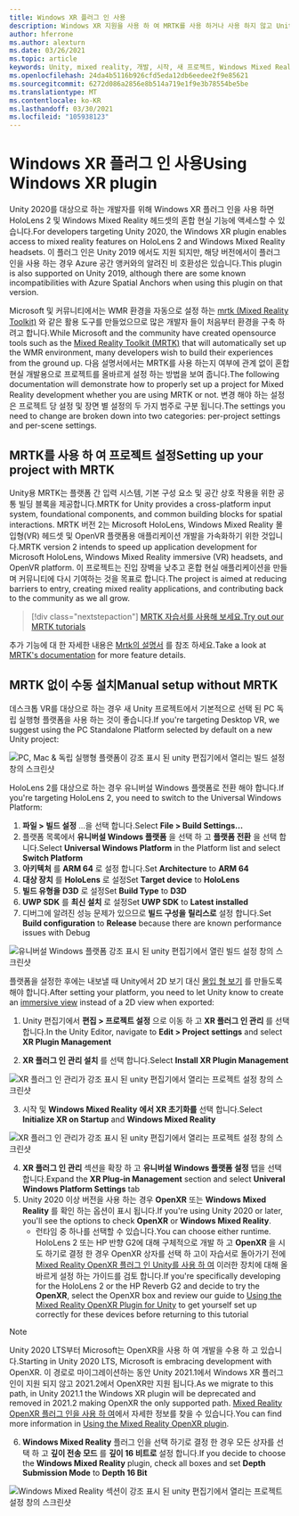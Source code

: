 ```yaml
---
title: Windows XR 플러그 인 사용
description: Windows XR 지원을 사용 하 여 MRTK를 사용 하거나 사용 하지 않고 Unity 프로젝트를 설정 하는 방법을 알아봅니다.
author: hferrone
ms.author: alexturn
ms.date: 03/26/2021
ms.topic: article
keywords: Unity, mixed reality, 개발, 시작, 새 프로젝트, Windows Mixed Reality, UWP, XR, 성능, 레거시, mrtk, Windows
ms.openlocfilehash: 24da4b5116b926cfd5eda12db6eedee2f9e85621
ms.sourcegitcommit: 6272d086a2856e8b514a719e1f9e3b78554be5be
ms.translationtype: MT
ms.contentlocale: ko-KR
ms.lasthandoff: 03/30/2021
ms.locfileid: "105938123"
---
```

# <a name="using-windows-xr-plugin"></a><span data-ttu-id="0f96c-104">Windows XR 플러그 인 사용</span><span class="sxs-lookup"><span data-stu-id="0f96c-104">Using Windows XR plugin</span></span>

<span data-ttu-id="0f96c-105">Unity 2020를 대상으로 하는 개발자를 위해 Windows XR 플러그 인을 사용 하면 HoloLens 2 및 Windows Mixed Reality 헤드셋의 혼합 현실 기능에 액세스할 수 있습니다.</span><span class="sxs-lookup"><span data-stu-id="0f96c-105">For developers targeting Unity 2020, the Windows XR plugin enables access to mixed reality features on HoloLens 2 and Windows Mixed Reality headsets.</span></span>  <span data-ttu-id="0f96c-106">이 플러그 인은 Unity 2019 에서도 지원 되지만, 해당 버전에서이 플러그 인을 사용 하는 경우 Azure 공간 앵커와의 알려진 비 호환성은 있습니다.</span><span class="sxs-lookup"><span data-stu-id="0f96c-106">This plugin is also supported on Unity 2019, although there are some known incompatibilities with Azure Spatial Anchors when using this plugin on that version.</span></span>

<span data-ttu-id="0f96c-107">Microsoft 및 커뮤니티에서는 WMR 환경을 자동으로 설정 하는 [mrtk (Mixed Reality Toolkit)](https://microsoft.github.io/MixedRealityToolkit-Unity/Documentation/Installation.html) 와 같은 활용 도구를 만들었으므로 많은 개발자 들이 처음부터 환경을 구축 하려고 합니다.</span><span class="sxs-lookup"><span data-stu-id="0f96c-107">While Microsoft and the community have created opensource tools such as the [Mixed Reality Toolkit (MRTK)](https://microsoft.github.io/MixedRealityToolkit-Unity/Documentation/Installation.html) that will automatically set up the WMR environment, many developers wish to build their experiences from the ground up.</span></span>  <span data-ttu-id="0f96c-108">다음 설명서에서는 MRTK를 사용 하는지 여부에 관계 없이 혼합 현실 개발용으로 프로젝트를 올바르게 설정 하는 방법을 보여 줍니다.</span><span class="sxs-lookup"><span data-stu-id="0f96c-108">The following documentation will demonstrate how to properly set up a project for Mixed Reality development whether you are using MRTK or not.</span></span>  <span data-ttu-id="0f96c-109">변경 해야 하는 설정은 프로젝트 당 설정 및 장면 별 설정의 두 가지 범주로 구분 됩니다.</span><span class="sxs-lookup"><span data-stu-id="0f96c-109">The settings you need to change are broken down into two categories: per-project settings and per-scene settings.</span></span>

## <a name="setting-up-your-project-with-mrtk"></a><span data-ttu-id="0f96c-110">MRTK를 사용 하 여 프로젝트 설정</span><span class="sxs-lookup"><span data-stu-id="0f96c-110">Setting up your project with MRTK</span></span>

<span data-ttu-id="0f96c-111">Unity용 MRTK는 플랫폼 간 입력 시스템, 기본 구성 요소 및 공간 상호 작용을 위한 공통 빌딩 블록을 제공합니다.</span><span class="sxs-lookup"><span data-stu-id="0f96c-111">MRTK for Unity provides a cross-platform input system, foundational components, and common building blocks for spatial interactions.</span></span> <span data-ttu-id="0f96c-112">MRTK 버전 2는 Microsoft HoloLens, Windows Mixed Reality 몰입형(VR) 헤드셋 및 OpenVR 플랫폼용 애플리케이션 개발을 가속화하기 위한 것입니다.</span><span class="sxs-lookup"><span data-stu-id="0f96c-112">MRTK version 2 intends to speed up application development for Microsoft HoloLens, Windows Mixed Reality immersive (VR) headsets, and OpenVR platform.</span></span> <span data-ttu-id="0f96c-113">이 프로젝트는 진입 장벽을 낮추고 혼합 현실 애플리케이션을 만들며 커뮤니티에 다시 기여하는 것을 목표로 합니다.</span><span class="sxs-lookup"><span data-stu-id="0f96c-113">The project is aimed at reducing barriers to entry, creating mixed reality applications, and contributing back to the community as we all grow.</span></span>

> [!div class="nextstepaction"]
> [<span data-ttu-id="0f96c-114">MRTK 자습서를 사용해 보세요.</span><span class="sxs-lookup"><span data-stu-id="0f96c-114">Try out our MRTK tutorials</span></span>](tutorials/mr-learning-base-01.md)

<span data-ttu-id="0f96c-115">추가 기능에 대 한 자세한 내용은 [Mrtk의 설명서](/windows/mixed-reality/mrtk-unity) 를 참조 하세요.</span><span class="sxs-lookup"><span data-stu-id="0f96c-115">Take a look at [MRTK's documentation](/windows/mixed-reality/mrtk-unity) for more feature details.</span></span>

## <a name="manual-setup-without-mrtk"></a><span data-ttu-id="0f96c-116">MRTK 없이 수동 설치</span><span class="sxs-lookup"><span data-stu-id="0f96c-116">Manual setup without MRTK</span></span>

<span data-ttu-id="0f96c-117">데스크톱 VR를 대상으로 하는 경우 새 Unity 프로젝트에서 기본적으로 선택 된 PC 독립 실행형 플랫폼을 사용 하는 것이 좋습니다.</span><span class="sxs-lookup"><span data-stu-id="0f96c-117">If you're targeting Desktop VR, we suggest using the PC Standalone Platform selected by default on a new Unity project:</span></span>

![PC, Mac & 독립 실행형 플랫폼이 강조 표시 된 unity 편집기에서 열리는 빌드 설정 창의 스크린샷](images/wmr-config-img-3.png)

<span data-ttu-id="0f96c-119">HoloLens 2를 대상으로 하는 경우 유니버설 Windows 플랫폼로 전환 해야 합니다.</span><span class="sxs-lookup"><span data-stu-id="0f96c-119">If you're targeting HoloLens 2, you need to switch to the Universal Windows Platform:</span></span>

1.  <span data-ttu-id="0f96c-120">**파일 > 빌드 설정** ...을 선택 합니다.</span><span class="sxs-lookup"><span data-stu-id="0f96c-120">Select **File > Build Settings...**</span></span>
2.  <span data-ttu-id="0f96c-121">플랫폼 목록에서 **유니버설 Windows 플랫폼** 을 선택 하 고 **플랫폼 전환** 을 선택 합니다.</span><span class="sxs-lookup"><span data-stu-id="0f96c-121">Select **Universal Windows Platform** in the Platform list and select **Switch Platform**</span></span>
3.  <span data-ttu-id="0f96c-122">**아키텍처** 를 **ARM 64** 로 설정 합니다.</span><span class="sxs-lookup"><span data-stu-id="0f96c-122">Set **Architecture** to **ARM 64**</span></span>
4.  <span data-ttu-id="0f96c-123">**대상 장치** 를 **HoloLens** 로 설정</span><span class="sxs-lookup"><span data-stu-id="0f96c-123">Set **Target device** to **HoloLens**</span></span>
5.  <span data-ttu-id="0f96c-124">**빌드 유형을** **D3D** 로 설정</span><span class="sxs-lookup"><span data-stu-id="0f96c-124">Set **Build Type** to **D3D**</span></span>
6.  <span data-ttu-id="0f96c-125">**UWP SDK** 를 **최신 설치** 로 설정</span><span class="sxs-lookup"><span data-stu-id="0f96c-125">Set **UWP SDK** to **Latest installed**</span></span>
7.  <span data-ttu-id="0f96c-126">디버그에 알려진 성능 문제가 있으므로 **빌드 구성을** **릴리스로** 설정 합니다.</span><span class="sxs-lookup"><span data-stu-id="0f96c-126">Set **Build configuration** to **Release** because there are known performance issues with Debug</span></span>

![유니버설 Windows 플랫폼 강조 표시 된 unity 편집기에서 열린 빌드 설정 창의 스크린샷](images/wmr-config-img-4.png)

<span data-ttu-id="0f96c-128">플랫폼을 설정한 후에는 내보낼 때 Unity에서 2D 보기 대신 [몰입 형 보기](../../design/app-views.md) 를 만들도록 해야 합니다.</span><span class="sxs-lookup"><span data-stu-id="0f96c-128">After setting your platform, you need to let Unity know to create an [immersive view](../../design/app-views.md) instead of a 2D view when exported:</span></span>

1. <span data-ttu-id="0f96c-129">Unity 편집기에서 **편집 > 프로젝트 설정** 으로 이동 하 고 **XR 플러그 인 관리** 를 선택 합니다.</span><span class="sxs-lookup"><span data-stu-id="0f96c-129">In the Unity Editor, navigate to **Edit > Project settings** and select **XR Plugin Management**</span></span>

2. <span data-ttu-id="0f96c-130">**XR 플러그 인 관리 설치** 를 선택 합니다.</span><span class="sxs-lookup"><span data-stu-id="0f96c-130">Select **Install XR Plugin Management**</span></span>

![XR 플러그 인 관리가 강조 표시 된 unity 편집기에서 열리는 프로젝트 설정 창의 스크린샷](images/wmr-config-img-5.png)

3. <span data-ttu-id="0f96c-132">시작 및 **Windows Mixed Reality** **에서 XR 초기화를** 선택 합니다.</span><span class="sxs-lookup"><span data-stu-id="0f96c-132">Select **Initialize XR on Startup** and **Windows Mixed Reality**</span></span>

![XR 플러그 인 관리가 강조 표시 된 unity 편집기에서 열리는 프로젝트 설정 창의 스크린샷](images/wmr-config-img-7.png)

4. <span data-ttu-id="0f96c-134">**XR 플러그 인 관리** 섹션을 확장 하 고 **유니버설 Windows 플랫폼 설정** 탭을 선택 합니다.</span><span class="sxs-lookup"><span data-stu-id="0f96c-134">Expand the **XR Plug-in Management** section and select **Univeral Windows Platform Settings** tab</span></span>
5. <span data-ttu-id="0f96c-135">Unity 2020 이상 버전을 사용 하는 경우 **OpenXR** 또는 **Windows Mixed Reality** 를 확인 하는 옵션이 표시 됩니다.</span><span class="sxs-lookup"><span data-stu-id="0f96c-135">If you're using Unity 2020 or later, you'll see the options to check **OpenXR** or **Windows Mixed Reality**.</span></span> 
    * <span data-ttu-id="0f96c-136">런타임 중 하나를 선택할 수 있습니다.</span><span class="sxs-lookup"><span data-stu-id="0f96c-136">You can choose either runtime.</span></span>  <span data-ttu-id="0f96c-137">HoloLens 2 또는 HP 반향 G2에 대해 구체적으로 개발 하 고 **OpenXR** 을 시도 하기로 결정 한 경우 OpenXR 상자를 선택 하 고이 자습서로 돌아가기 전에 [Mixed Reality OpenXR 플러그 인 Unity를 사용 하 여](openxr-getting-started.md) 이러한 장치에 대해 올바르게 설정 하는 가이드를 검토 합니다.</span><span class="sxs-lookup"><span data-stu-id="0f96c-137">If you're specifically developing for the HoloLens 2 or the HP Reverb G2 and decide to try the **OpenXR**, select the OpenXR box and review our guide to [Using the Mixed Reality OpenXR Plugin for Unity](openxr-getting-started.md) to get yourself set up correctly for these devices before returning to this tutorial</span></span>

> [!NOTE]
> <span data-ttu-id="0f96c-138">Unity 2020 LTS부터 Microsoft는 OpenXR을 사용 하 여 개발을 수용 하 고 있습니다.</span><span class="sxs-lookup"><span data-stu-id="0f96c-138">Starting in Unity 2020 LTS, Microsoft is embracing development with OpenXR.</span></span>  <span data-ttu-id="0f96c-139">이 경로로 마이그레이션하는 동안 Unity 2021.1에서 Windows XR 플러그 인이 지원 되지 않고 2021.2에서 OpenXR만 지원 됩니다.</span><span class="sxs-lookup"><span data-stu-id="0f96c-139">As we migrate to this path, in Unity 2021.1 the Windows XR plugin will be deprecated and removed in 2021.2 making OpenXR the only supported path.</span></span> <span data-ttu-id="0f96c-140">[Mixed Reality OpenXR 플러그 인을 사용 하 여](openxr-getting-started.md)에서 자세한 정보를 찾을 수 있습니다.</span><span class="sxs-lookup"><span data-stu-id="0f96c-140">You can find more information in [Using the Mixed Reality OpenXR plugin](openxr-getting-started.md).</span></span>

6. <span data-ttu-id="0f96c-141">**Windows Mixed Reality** 플러그 인을 선택 하기로 결정 한 경우 모든 상자를 선택 하 고 **깊이 전송 모드** 를 **깊이 16 비트로** 설정 합니다.</span><span class="sxs-lookup"><span data-stu-id="0f96c-141">If you decide to choose the **Windows Mixed Reality** plugin, check all boxes and set **Depth Submission Mode** to **Depth 16 Bit**</span></span>

![Windows Mixed Reality 섹션이 강조 표시 된 unity 편집기에서 열리는 프로젝트 설정 창의 스크린샷](images/wmr-config-img-8.png)
